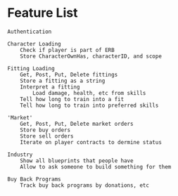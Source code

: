 <h1>Feature List</h1>

    Authentication

    Character Loading
        Check if player is part of ERB
        Store CharacterOwnHas, characterID, and scope
        
    Fitting Loading
        Get, Post, Put, Delete fittings
        Store a fitting as a string
        Interpret a fitting
            Load damage, health, etc from skills
        Tell how long to train into a fit
        Tell how long to train into preferred skills
        
    'Market'
        Get, Post, Put, Delete market orders
        Store buy orders
        Store sell orders
        Iterate on player contracts to dermine status
        
    Industry
        Show all blueprints that people have
        Allow to ask someone to build something for them
        
    Buy Back Programs
        Track buy back programs by donations, etc
        
